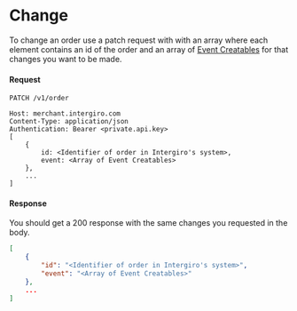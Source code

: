 # Change

To change an order use a patch request with with an array where each element contains an id of the order and an array of [Event Creatables](../reference/event.html#creatable) for that changes you want to be made.

#### Request 
``` {1}
PATCH /v1/order

Host: merchant.intergiro.com
Content-Type: application/json
Authentication: Bearer <private.api.key>
[
    {
        id: <Identifier of order in Intergiro's system>,
        event: <Array of Event Creatables>
    },
    ...
]
```

#### Response 

You should get a 200 response with the same changes you requested in the body.

``` json
[
    {
        "id": "<Identifier of order in Intergiro's system>",
        "event": "<Array of Event Creatables>"
    },
    ...
]
```
